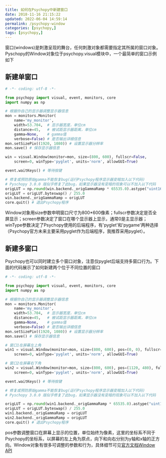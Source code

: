 ```yaml
---
title: 如何在Psychopy中新建窗口
date: 2018-11-16 21:15:22
updated: 2022-06-04 14:59:14
permalink: /psychopy-window
categories: [psychopy,]
tags: [psychopy,]
---
```


<!-- toc -->
窗口(windows)是刺激呈现的舞台，任何刺激对象都需要指定其所属的窗口对象。Pyschopy的Window对象位于psychopy.visual模块中，一个最简单的窗口示例如下<!--more-->

## 新建单窗口
```python
# -*- coding: utf-8 -*-

from psychopy import visual, event, monitors, core
import numpy as np

# 根据你自己的显示器调整显示器信息
mon = monitors.Monitor(
    name='my_monitor',
    width=53.704,  # 显示器宽度，单位cm
    distance=45,   # 被试距显示器距离，单位cm
    gamma=None,    # gamma值
    verbose=False) # 是否输出详细信息
mon.setSizePix((1920, 1080)) # 设置显示器分辨率
mon.save() # 保存显示器信息

win = visual.Window(monitor=mon, size=(800, 600), fullscr=False,
    screen=0, winType='pyglet', units='norm', allowGUI=True)

event.waitKeys() # 等待按键

# 修复或预防原始gamma不能恢复bug(运行Psychopy程序显示器变暗加入以下代码)
# Pyschopy 3.0.0 版似乎修复了此bug，如果显示器没有变暗的现象可以不加入以下代码
origLUT = np.round(win.backend._origGammaRamp * 65535.0).astype("uint16")
origLUT = origLUT.byteswap() / 255.0
win.backend._origGammaRamp = origLUT
core.quit() # 退出Psychopy程序
```

Window对象用size参数申明窗口尺寸为800\*600像素；fullscr参数决定是否全屏显示；screen参数决定了窗口在哪个显示器上显示，通常0是主显示器；winType参数决定了Psychopy使用的后端程序，有'pyglet'和'pygame'两种选择（Psychopy官方未来主要采用pyglet作为后端程序，我推荐采用pyglet）。
## 新建多窗口
Psychopy也可以同时建立多个窗口对象，注意仅pyglet后端支持多窗口行为。下面的代码展示了如何新建两个位于不同位置的窗口
```python
# -*- coding: utf-8 -*-

from psychopy import visual, event, monitors, core
import numpy as np

# 根据你自己的显示器调整显示器信息
mon = monitors.Monitor(
    name='my_monitor',
    width=53.704,  # 显示器宽度，单位cm
    distance=45,   # 被试距显示器距离，单位cm
    gamma=None,    # gamma值
    verbose=False) # 是否输出详细信息
mon.setSizePix((1920, 1080)) # 设置显示器分辨率
mon.save() # 保存显示器信息

# 窗口1在屏幕左上角
win1 = visual.Window(monitor=mon, size=(800, 600), pos=(0, 0), fullscr=False,
    screen=0, winType='pyglet', units='norm', allowGUI=True)

# 窗口2在屏幕右下角
win2 = visual.Window(monitor=mon, size=(800, 600), pos=(1120, 480), fullscr=False,
    screen=0, winType='pyglet', units='norm', allowGUI=True)

event.waitKeys() # 等待按键

# 修复或预防原始gamma不能恢复bug(运行Psychopy程序显示器变暗加入以下代码)
# Pyschopy 3.0.0 版似乎修复了此bug，如果显示器没有变暗的现象可以不加入以下代码

origLUT = np.round(win1.backend._origGammaRamp * 65535.0).astype("uint16")
origLUT = origLUT.byteswap() / 255.0
win1.backend._origGammaRamp = origLUT
win2.backend._origGammaRamp = origLUT
core.quit() # 退出Psychopy程序
```

pos参数调整窗口在屏幕上显示的位置，单位始终为像素，这里的坐标系不同于Psychopy的坐标系，以屏幕的左上角为原点，向下和向右分别为y轴和x轴的正方向。Window对象有很多可调整的参数和行为，具体细节可见[官方文档Window API][1]

[1]: http://www.psychopy.org/api/visual/window.html#psychopy.visual.Window
